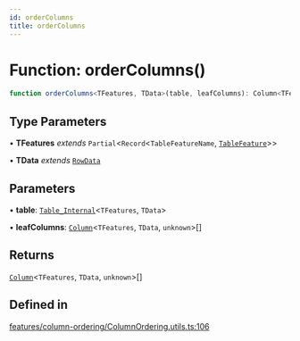 ```yaml
---
id: orderColumns
title: orderColumns
---
```


# Function: orderColumns()

```ts
function orderColumns<TFeatures, TData>(table, leafColumns): Column<TFeatures, TData, unknown>[]
```

## Type Parameters

• **TFeatures** *extends* `Partial`\<`Record`\<`TableFeatureName`, [`TableFeature`](../interfaces/tablefeature.md)\>\>

• **TData** *extends* [`RowData`](../type-aliases/rowdata.md)

## Parameters

• **table**: [`Table_Internal`](../type-aliases/table_internal.md)\<`TFeatures`, `TData`\>

• **leafColumns**: [`Column`](../type-aliases/column.md)\<`TFeatures`, `TData`, `unknown`\>[]

## Returns

[`Column`](../type-aliases/column.md)\<`TFeatures`, `TData`, `unknown`\>[]

## Defined in

[features/column-ordering/ColumnOrdering.utils.ts:106](https://github.com/TanStack/table/blob/main/packages/table-core/src/features/column-ordering/ColumnOrdering.utils.ts#L106)
